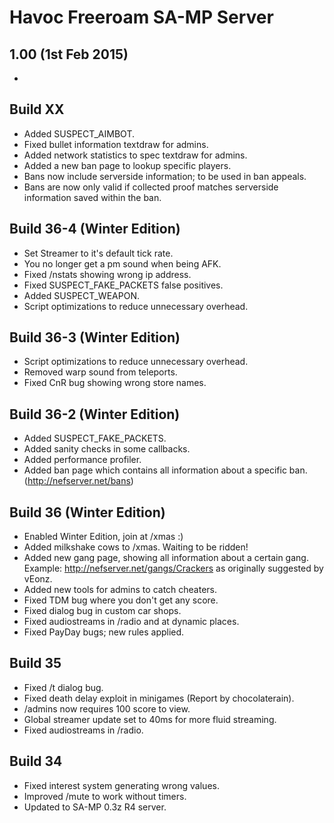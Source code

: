 Havoc Freeroam SA-MP Server
===========================

1.00 (1st Feb 2015)
-------------------
- 


Build XX
--------
- Added SUSPECT_AIMBOT.
- Fixed bullet information textdraw for admins.
- Added network statistics to spec textdraw for admins.
- Added a new ban page to lookup specific players.
- Bans now include serverside information; to be used in ban appeals.
- Bans are now only valid if collected proof matches serverside information saved within the ban.

Build 36-4 (Winter Edition)
----------
- Set Streamer to it's default tick rate.
- You no longer get a pm sound when being AFK.
- Fixed /nstats showing wrong ip address.
- Fixed SUSPECT_FAKE_PACKETS false positives.
- Added SUSPECT_WEAPON.
- Script optimizations to reduce unnecessary overhead.

Build 36-3 (Winter Edition)
----------
- Script optimizations to reduce unnecessary overhead.
- Removed warp sound from teleports.
- Fixed CnR bug showing wrong store names.

Build 36-2 (Winter Edition)
----------
- Added SUSPECT_FAKE_PACKETS.
- Added sanity checks in some callbacks.
- Added performance profiler.
- Added ban page which contains all information about a specific ban. (http://nefserver.net/bans)

Build 36 (Winter Edition)
--------
- Enabled Winter Edition, join at /xmas :)
- Added milkshake cows to /xmas. Waiting to be ridden!
- Added new gang page, showing all information about a certain gang. Example: http://nefserver.net/gangs/Crackers as originally suggested by vEonz.
- Added new tools for admins to catch cheaters.
- Fixed TDM bug where you don't get any score.
- Fixed dialog bug in custom car shops.
- Fixed audiostreams in /radio and at dynamic places.
- Fixed PayDay bugs; new rules applied.

Build 35
--------
- Fixed /t dialog bug.
- Fixed death delay exploit in minigames (Report by chocolaterain).
- /admins now requires 100 score to view.
- Global streamer update set to 40ms for more fluid streaming.
- Fixed audiostreams in /radio.

Build 34
--------
- Fixed interest system generating wrong values.
- Improved /mute to work without timers.
- Updated to SA-MP 0.3z R4 server.